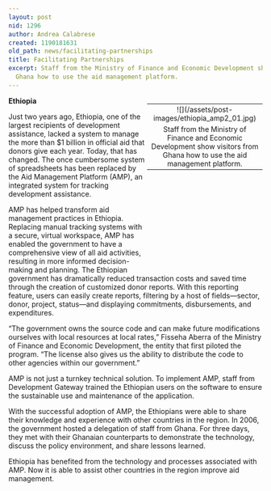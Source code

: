 ```yaml
---
layout: post
nid: 1296
author: Andrea Calabrese
created: 1190181631
old_path: news/facilitating-partnerships
title: Facilitating Partnerships
excerpt: Staff from the Ministry of Finance and Economic Development show visitors from
  Ghana how to use the aid management platform.
---
```


<table align="right" border="0" style="width:229px;height:312px;"><tbody><tr><td align="center" valign="middle">![](/assets/post-images/ethiopia_amp2_01.jpg)</td></tr><tr><td align="center" valign="bottom">Staff from the Ministry of Finance and Economic Development show visitors from Ghana how to use the aid management platform.</td></tr></tbody></table>

**Ethiopia**

Just two years ago, Ethiopia, one of the largest recipients of development assistance, lacked a system to manage the more than $1 billion in official aid that donors give each year. Today, that has changed. The once cumbersome system of spreadsheets has been replaced by the Aid Management Platform (AMP), an integrated system for tracking development assistance.

AMP has helped transform aid management practices in Ethiopia. Replacing manual tracking systems with a secure, virtual workspace, AMP has enabled the government to have a comprehensive view of all aid activities, resulting in more informed decision-making and planning. The Ethiopian government has dramatically reduced transaction costs and saved time through the creation of customized donor reports. With this reporting feature, users can easily create reports, filtering by a host of fields—sector, donor, project, status—and displaying commitments, disbursements, and expenditures.

“The government owns the source code and can make future modifications ourselves with local resources at local rates,” Fisseha Aberra of the Ministry of Finance and Economic Development, the entity that first piloted the program. “The license also gives us the ability to distribute the code to other agencies within our government.”

AMP is not just a turnkey technical solution. To implement AMP, staff from Development Gateway trained the Ethiopian users on the software to ensure the sustainable use and maintenance of the application.

With the successful adoption of AMP, the Ethiopians were able to share their knowledge and experience with other countries in the region. In 2006, the government hosted a delegation of staff from Ghana. For three days, they met with their Ghanaian counterparts to demonstrate the technology, discuss the policy environment, and share lessons learned.

Ethiopia has benefited from the technology and processes associated with AMP. Now it is able to assist other countries in the region improve aid management.
